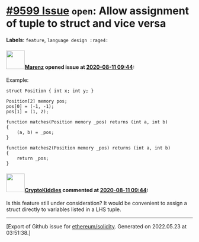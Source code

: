 # [\#9599 Issue](https://github.com/ethereum/solidity/issues/9599) `open`: Allow assignment of tuple to struct and vice versa
**Labels**: `feature`, `language design :rage4:`


#### <img src="https://avatars.githubusercontent.com/u/424752?u=038e104b849efd16f076b671ef6c46af7073bfa7&v=4" width="50">[Marenz](https://github.com/Marenz) opened issue at [2020-08-11 09:44](https://github.com/ethereum/solidity/issues/9599):

Example:
```
struct Position { int x; int y; }

Position[2] memory pos;
pos[0] = (-1, -1);
pos[1] = (1, 2);

function matches(Position memory _pos) returns (int a, int b)
{
    (a, b) = _pos;
}

function matches2(Position memory _pos) returns (int a, int b)
{
    return _pos;
}
```

#### <img src="https://avatars.githubusercontent.com/u/32784002?u=feed2a9497181791d5afce152a8bbaa89510e501&v=4" width="50">[CryptoKiddies](https://github.com/CryptoKiddies) commented at [2020-08-11 09:44](https://github.com/ethereum/solidity/issues/9599#issuecomment-1128401701):

Is this feature still under consideration? It would be convenient to assign a struct directly to variables listed in a LHS tuple.


-------------------------------------------------------------------------------



[Export of Github issue for [ethereum/solidity](https://github.com/ethereum/solidity). Generated on 2022.05.23 at 03:51:38.]
